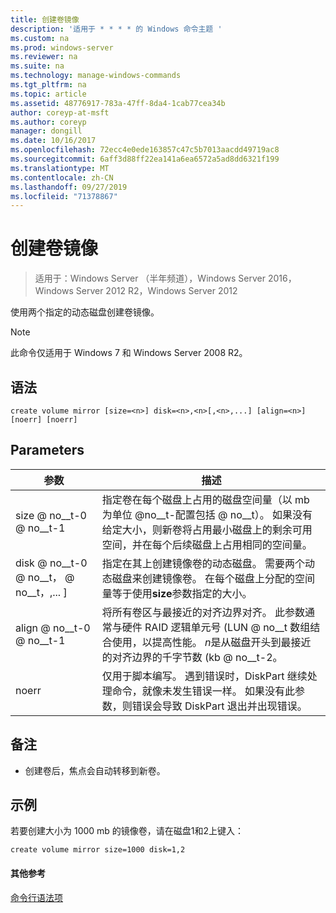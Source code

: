```yaml
---
title: 创建卷镜像
description: '适用于 * * * * 的 Windows 命令主题 '
ms.custom: na
ms.prod: windows-server
ms.reviewer: na
ms.suite: na
ms.technology: manage-windows-commands
ms.tgt_pltfrm: na
ms.topic: article
ms.assetid: 48776917-783a-47ff-8da4-1cab77cea34b
author: coreyp-at-msft
ms.author: coreyp
manager: dongill
ms.date: 10/16/2017
ms.openlocfilehash: 72ecc4e0ede163857c47c5b7013aacdd49719ac8
ms.sourcegitcommit: 6aff3d88ff22ea141a6ea6572a5ad8dd6321f199
ms.translationtype: MT
ms.contentlocale: zh-CN
ms.lasthandoff: 09/27/2019
ms.locfileid: "71378867"
---
```

# <a name="create-volume-mirror"></a>创建卷镜像

>适用于：Windows Server （半年频道），Windows Server 2016，Windows Server 2012 R2，Windows Server 2012

使用两个指定的动态磁盘创建卷镜像。  
  
> [!NOTE]  
> 此命令仅适用于 Windows 7 和 Windows Server 2008 R2。  
  
  
  
## <a name="syntax"></a>语法  
  
```  
create volume mirror [size=<n>] disk=<n>,<n>[,<n>,...] [align=<n>] [noerr] [noerr]  
```  
  
## <a name="parameters"></a>Parameters  
  
|         参数         |                                                                                                                                     描述                                                                                                                                     |
|---------------------------|-------------------------------------------------------------------------------------------------------------------------------------------------------------------------------------------------------------------------------------------------------------------------------------|
|         size @ no__t-0 @ no__t-1         |                 指定卷在每个磁盘上占用的磁盘空间量（以 mb 为单位 @no__t-配置包括 @ no__t）。 如果没有给定大小，则新卷将占用最小磁盘上的剩余可用空间，并在每个后续磁盘上占用相同的空间量。                 |
| disk @ no__t-0 @ no__t，<n> @ no__t，<n>,... \] |                       指定在其上创建镜像卷的动态磁盘。 需要两个动态磁盘来创建镜像卷。 在每个磁盘上分配的空间量等于使用**size**参数指定的大小。                        |
|        align @ no__t-0 @ no__t-1         | 将所有卷区与最接近的对齐边界对齐。 此参数通常与硬件 RAID 逻辑单元号 \(LUN @ no__t 数组结合使用，以提高性能。 *n*是从磁盘开头到最接近的对齐边界的千字节数 \(kb @ no__t-2。 |
|           noerr           |                                        仅用于脚本编写。 遇到错误时，DiskPart 继续处理命令，就像未发生错误一样。 如果没有此参数，则错误会导致 DiskPart 退出并出现错误。                                         |
  
## <a name="remarks"></a>备注  
  
-   创建卷后，焦点会自动转移到新卷。  
  
## <a name="BKMK_examples"></a>示例  
若要创建大小为 1000 mb 的镜像卷，请在磁盘1和2上键入：  
  
```  
create volume mirror size=1000 disk=1,2  
```  
  
#### <a name="additional-references"></a>其他参考  
[命令行语法项](command-line-syntax-key.md)  
  

  

